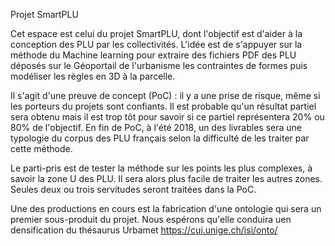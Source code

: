 
Projet SmartPLU

Cet espace est celui du projet SmartPLU, dont l'objectif est d'aider à la conception des PLU par les collectivités.
L'idée est de s'appuyer sur la méthode du Machine learning pour extraire des fichiers PDF des PLU déposés sur le Géoportail de l'urbanisme les contraintes de formes puis modéliser les règles en 3D à la parcelle.

Il s'agit d'une preuve de concept (PoC) : il y a une prise de risque, même si les porteurs du projets sont confiants. Il est probable qu'un résultat partiel sera obtenu mais il est trop tôt pour savoir si ce partiel représentera 20% ou 80% de l'objectif. En fin de PoC, à l'été 2018, un des livrables sera une typologie du corpus des PLU français selon la difficulté de les traiter par cette méthode. 

Le parti-pris est de tester la méthode sur les points les plus complexes, à savoir la zone U des PLU. Il sera alors plus facile de traiter les autres zones.
Seules deux ou trois servitudes seront traitées dans la PoC.

Une des productions en cours est la fabrication d'une ontologie qui sera un premier sous-produit du projet. Nous espérons qu'elle conduira uen densification du thésaurus Urbamet https://cui.unige.ch/isi/onto/ 
